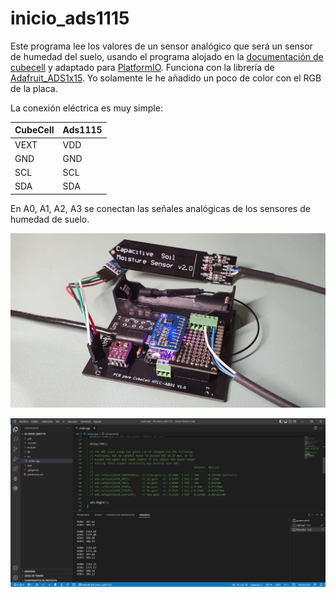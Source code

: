 # inicio_ads1115
 
Este programa lee los valores de un sensor analógico que será un sensor de humedad del suelo, usando el programa alojado en la [documentación de cubecell](https://github.com/HelTecAutomation/CubeCell-Arduino/blob/master/libraries/Sensor_ThirdParty/examples/ADS1X15/singleended/singleended.ino) y adaptado para [PlatformIO](https://platformio.org/). Funciona con la librería de [Adafruit_ADS1x15](https://github.com/adafruit/Adafruit_ADS1X15). Yo solamente le he añadido un poco de color con el RGB de la placa. 

La conexión eléctrica es muy simple: 

| CubeCell | Ads1115 |
| -- | -- |
| VEXT | VDD |
| GND | GND |
| SCL | SCL |
| SDA | SDA |
  
En A0, A1, A2, A3 se conectan las señales analógicas de los sensores de humedad de suelo.

![](/software/docs/20221008_ads1115.jpg)

![](/software/docs/Result_ads1115.PNG)